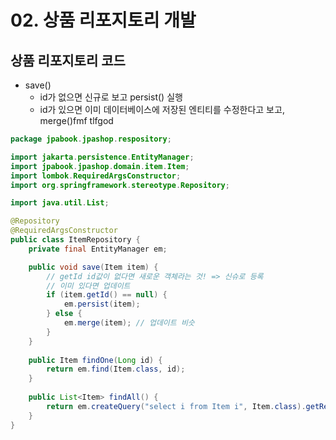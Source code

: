 # 02. 상품 리포지토리 개발

## 상품 리포지토리 코드
- save()
  - id가 없으면 신규로 보고 persist() 실행
  - id가 있으면 이미 데이터베이스에 저장된 엔티티를 수정한다고 보고, merge()fmf tlfgod
```java
package jpabook.jpashop.respository;

import jakarta.persistence.EntityManager;
import jpabook.jpashop.domain.item.Item;
import lombok.RequiredArgsConstructor;
import org.springframework.stereotype.Repository;

import java.util.List;

@Repository
@RequiredArgsConstructor
public class ItemRepository {
    private final EntityManager em;

    public void save(Item item) {
        // getId id값이 없다면 새로운 객체라는 것! => 신슈로 등록
        // 이미 있다면 업데이트
        if (item.getId() == null) {
            em.persist(item);
        } else {
            em.merge(item); // 업데이트 비슷
        }
    }
    
    public Item findOne(Long id) {
        return em.find(Item.class, id);
    }
    
    public List<Item> findAll() {
        return em.createQuery("select i from Item i", Item.class).getResultList();
    }
}

```